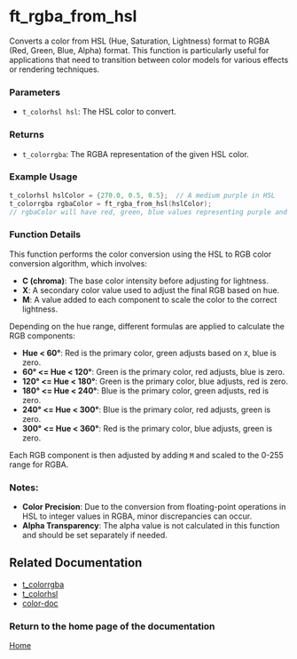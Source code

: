 # ft_rgba_from_hsl
Converts a color from HSL (Hue, Saturation, Lightness) format to RGBA (Red, Green, Blue, Alpha) format. This function is particularly useful for applications that need to transition between color models for various effects or rendering techniques.

### Parameters
- `t_colorhsl hsl`: The HSL color to convert.

### Returns
- `t_colorrgba`: The RGBA representation of the given HSL color.

### Example Usage
```c
t_colorhsl hslColor = {270.0, 0.5, 0.5};  // A medium purple in HSL
t_colorrgba rgbaColor = ft_rgba_from_hsl(hslColor);
// rgbaColor will have red, green, blue values representing purple and default alpha
```

### Function Details
This function performs the color conversion using the HSL to RGB color conversion algorithm, which involves:
- **C (chroma)**: The base color intensity before adjusting for lightness.
- **X**: A secondary color value used to adjust the final RGB based on hue.
- **M**: A value added to each component to scale the color to the correct lightness.

Depending on the hue range, different formulas are applied to calculate the RGB components:
- **Hue < 60°**: Red is the primary color, green adjusts based on `X`, blue is zero.
- **60° <= Hue < 120°**: Green is the primary color, red adjusts, blue is zero.
- **120° <= Hue < 180°**: Green is the primary color, blue adjusts, red is zero.
- **180° <= Hue < 240°**: Blue is the primary color, green adjusts, red is zero.
- **240° <= Hue < 300°**: Blue is the primary color, red adjusts, green is zero.
- **300° <= Hue < 360°**: Red is the primary color, blue adjusts, green is zero.

Each RGB component is then adjusted by adding `M` and scaled to the 0-255 range for RGBA.

### Notes:
- **Color Precision**: Due to the conversion from floating-point operations in HSL to integer values in RGBA, minor discrepancies can occur.
- **Alpha Transparency**: The alpha value is not calculated in this function and should be set separately if needed.

## Related Documentation
- [t_colorrgba](./t_colorrgba.md)
- [t_colorhsl](../colorhsl/t_colorhsl.md)
- [color-doc](../color-doc.md)

### Return to the home page of the documentation
[Home](../../home.md)
